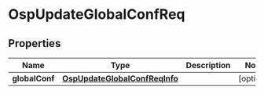 # OspUpdateGlobalConfReq

## Properties
Name | Type | Description | Notes
------------ | ------------- | ------------- | -------------
**globalConf** | [**OspUpdateGlobalConfReqInfo**](OspUpdateGlobalConfReqInfo.md) |  |  [optional]
